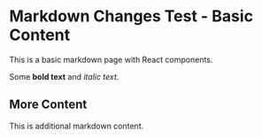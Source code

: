 # Markdown Changes Test - Basic Content

This is a basic markdown page with React components.

Some **bold text** and _italic text_.

<script lang="react">
  import HelloWorld from '../components/react/HelloWorld.tsx';
</script>

<HelloWorld client:only />

## More Content

This is additional markdown content.
